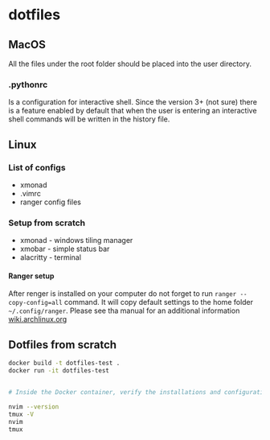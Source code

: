 # dotfiles

## MacOS
All the files under the root folder should be placed into the user directory.

### .pythonrc
Is a configuration for interactive shell. Since the version 3+ (not sure) there is a feature enabled by default that when the user is entering an interactive shell commands will be written in the history file.

## Linux
### List of configs

- xmonad
- .vimrc
- ranger config files

### Setup from scratch

- xmonad - windows tiling manager
- xmobar - simple status bar
- alacritty - terminal

#### Ranger setup

After renger is installed on your computer do not forget to run `ranger --copy-config=all` command. It will copy default settings to the home folder `~/.config/ranger`. Please see tha manual for an additional information [wiki.archlinux.org](https://wiki.archlinux.org/index.php/ranger)


## Dotfiles from scratch

```bash
docker build -t dotfiles-test .
docker run -it dotfiles-test


# Inside the Docker container, verify the installations and configurations

nvim --version
tmux -V
nvim
tmux

```